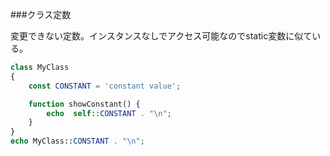 ###クラス定数
<!-- class constant:: -->
変更できない定数。インスタンスなしでアクセス可能なのでstatic変数に似ている。

```php
class MyClass
{
    const CONSTANT = 'constant value';

    function showConstant() {
        echo  self::CONSTANT . "\n";
    }
}
echo MyClass::CONSTANT . "\n";
```